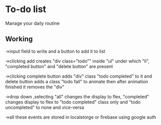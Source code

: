 # To-do list

Manage your daily routine

## Working

->input field to write and a button to add it to list

->clicking add creates "div class="todo"" inside "ul" under which "li", "completed button" and "delete button" are present

->clicking complete button adds "div" class "todo completed" to it and delete button adds a class "todo fall" to animate then after animation finished it removes the "div"

->drop down ,selecting "all" changes the display to flex, "completed" changes display to flex to "todo completed" class only and "todo uncompleted" to none and vice-versa

->all these events are stored in localstorge or firebase using google auth